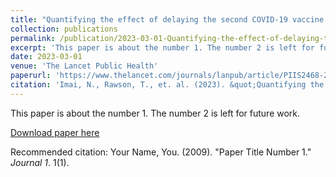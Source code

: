 ```yaml
---
title: "Quantifying the effect of delaying the second COVID-19 vaccine dose in England: a mathematical modelling study"
collection: publications
permalink: /publication/2023-03-01-Quantifying-the-effect-of-delaying-the-second-COVID-19-vaccine-dose-in-England-a-mathematical-modelling-study
excerpt: 'This paper is about the number 1. The number 2 is left for future work.'
date: 2023-03-01
venue: 'The Lancet Public Health'
paperurl: 'https://www.thelancet.com/journals/lanpub/article/PIIS2468-2667(22)00337-1/fulltext'
citation: 'Imai, N., Rawson, T., et. al. (2023). &quot;Quantifying the effect of delaying the second COVID-19 vaccine dose in England: a mathematical modelling study.&quot; <i>Journal 1</i>. 1(1).'
---
```

This paper is about the number 1. The number 2 is left for future work.

[Download paper here](http://academicpages.github.io/files/paper1.pdf)

Recommended citation: Your Name, You. (2009). "Paper Title Number 1." <i>Journal 1</i>. 1(1).